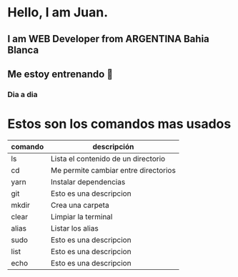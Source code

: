 # Hello, I am Juan.
## I am **WEB Developer** from **ARGENTINA** Bahia Blanca

## Me estoy entrenando 🤗
### Dia a dia

# Estos son los comandos mas usados

| comando|  descripción                         |
|--------|--------------------------------------|
| ls     | Lista el contenido de un directorio  |
| cd     | Me permite cambiar entre directorios |
| yarn   | Instalar dependencias                |
| git    | Esto es una descripcion              |
| mkdir  | Crea una carpeta                     |
| clear  | Limpiar la terminal                  |
| alias  | Listar los alias                     |  
| sudo   | Esto es una descripcion              |
| list   | Esto es una descripcion              |
| echo   | Esto es una descripcion              |

